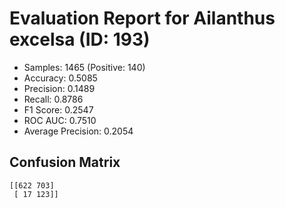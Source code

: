 # Evaluation Report for Ailanthus excelsa (ID: 193)
- Samples: 1465 (Positive: 140)
- Accuracy: 0.5085
- Precision: 0.1489
- Recall: 0.8786
- F1 Score: 0.2547
- ROC AUC: 0.7510
- Average Precision: 0.2054

## Confusion Matrix
```
[[622 703]
 [ 17 123]]
```